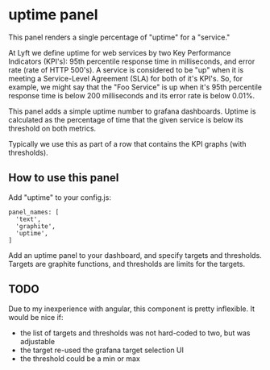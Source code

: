 # uptime panel

This panel renders a single percentage of "uptime" for a "service."

At Lyft we define uptime for web services by two Key Performance Indicators
(KPI's):  95th percentile response time in milliseconds, and error
rate (rate of HTTP 500's).  A service is considered to be "up" when
it is meeting a Service-Level Agreement (SLA) for both of it's
KPI's.  So, for example, we might say that the "Foo Service" is up
when it's 95th percentile response time is below 200 milliseconds
and its error rate is below 0.01%.

This panel adds a simple uptime number to grafana dashboards.
Uptime is calculated as the percentage of time that the given
service is below its threshold on both metrics.

Typically we use this as part of a row that contains the KPI graphs
(with thresholds).

## How to use this panel

Add "uptime" to your config.js:

    panel_names: [
      'text',
      'graphite',
      'uptime',
    ]

Add an uptime panel to your dashboard, and specify targets and thresholds.
Targets are graphite functions, and thresholds are limits for the targets.

## TODO

Due to my inexperience with angular, this component is pretty inflexible.
It would be nice if: 
* the list of targets and thresholds was not hard-coded to two, but was adjustable
* the target re-used the grafana target selection UI
* the threshold could be a min or max

